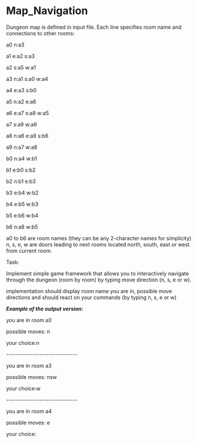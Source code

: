# Map_Navigation
Dungeon map is defined in input file. Each line specifies room name and connections to other rooms:

<p>a0 n:a3 </p>
<p>a1 e:a2 s:a3 </p>
<p>a2 s:a5 w:a1 </p>
<p>a3 n:a1 s:a0 w:a4 </p>
<p>a4 e:a3 s:b0 </p>
<p>a5 n:a2 e:a6 </p>
<p>a6 e:a7 s:a8 w:a5 </p>
<p>a7 s:a9 w:a6 </p>
<p>a8 n:a6 e:a9 s:b6 </p>
<p>a9 n:a7 w:a8 </p>
<p>b0 n:a4 w:b1 </p>
<p>b1 e:b0 s:b2 </p>
<p>b2 n:b1 e:b3</p>
<p>b3 e:b4 w:b2</p>
<p>b4 e:b5 w:b3</p>
<p>b5 e:b6 w:b4 </p>
<p>b6 n:a8 w:b5 </p>

<p>a0 to b6 are room names (they can be any 2-character names for simplicity)
n, s, e, w are doors leading to next rooms located north, south, east or west from current room.</p>

<h>Task:</h>
<p>Implement simple game framework that allows you to interactively navigate through the dungeon (room by room) by typing move direction (n, s, e or w).</p>

<p>implementation should display room name you are in, possible move directions and should react on your commands (by typing n, s, e or w)</p>


<h>*****Example of the output version:*****</h>

<p>you are in room a0</p>
<p>possible moves: n</p>
<p>your choice:n</p>
<p>------------------------------</p>
<p>you are in room a3</p>
<p>possible moves: nsw</p>
<p>your choice:w</p>
<p>------------------------------</p>
<p>you are in room a4</p>
<p>possible moves: e</p>
<p>your choice:</p>
